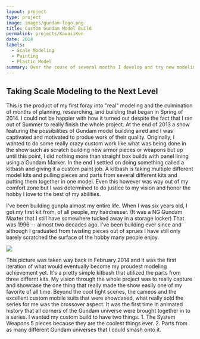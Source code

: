 ```yaml
---
layout: project
type: project
image: images/gundam-logo.png
title: Custom Gundam Model Build
permalink: projects/KawaiiKon
date: 2014
labels:
  - Scale Modeling
  - Painting
  - Plastic Model
summary: Over the couse of several months I develop and try new modeling skills for the first time.
---
```


## Taking Scale Modeling to the Next Level
This is the product of my first foray into "real" modeling and the culmination of months of planning, researching, and building that began in Spring of 2014. I could not be happier with how it turned out despite the fact that I ran out of Summer to really finish the whole project. At the end of 2013 a show featuring the possibilities of Gundam model building aired and I was captivated and motivated to produe work of their quality. Originally, I wanted to do some really crazy custom work like what was being done in the show such as scratch building new armor pieces or weapons but up until this point, I did nothing more than straight box builds with panel lining using a Gundam Marker. In the end I settled on doing something called a kitbash and giving it a custom paint job. A kitbash is taking multiple different model kits and pulling pieces and parts from several different kits and putting them together in one model. Even this however was way out of my comfort zone but I was determined to do justice to my vision and honor the hobby I love to the best of my abilities.

I've been building gunpla almost my entire life. When I was six years old, I got my first kit from, of all people, my hairdresser. (It was a NG Gundam Maxter that I still have somewhere tucked away in a storage locker) That was 1996 -- almost two decades ago. I've been building ever since and although I graduated from twisting pieces out of sprues I have still only barely scratched the surface of the hobby many people enjoy.

<div class="ui small rounded images">
  <img class="ui image" src="http://i.imgur.com/s0YLxfP.jpg">
</div>

This picture was taken way back in February 2014 and it was the first iteration of what would eventually become my proudest modeling achievement yet. It's a pretty simple kitbash that utilized the parts from three differnt kits. My vision through the whole project was to really capture and showcase the one thing that really made the show easily one of my favorite of all time. Beyond the cool fight scenes, the cameos and the excellent custom mobile suits that were showcased, what really sold the series for me was the crossover aspect. It was the first time in animated history that all corners of the Gundam universe were brought together in to a series. I wanted my custom build to have two things. 1. The System Weapons 5 pieces because they are the coolest things ever. 2. Parts from as many different Gundam universes that I could smash onto it.
